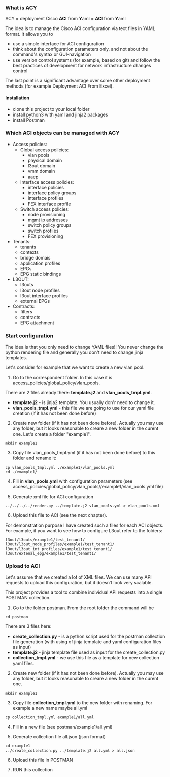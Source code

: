 <h3>What is ACY</h3>

ACY = deployment Cisco <b>AC</b>I from <b>Y</b>aml = <b>AC</b>I from <b>Y</b>aml

The idea is to manage the Cisco ACI configuration via text files in YAML format. It allows you to
- use a simple interface for ACI configuration
- think about the configuration parameters only, and not about the command's syntax or GUI-navigation
- use version control systems (for example, based on git) and follow the best practices of development for network infrastructure changes control

The last point is a significant advantage over some other deployment methods (for example Deployment ACI From Excel).

<h4>Installation</h4>

- clone this project to your local folder
- install python3 with yaml and jinja2 packages
- install Postman

<h3>Which ACI objects can be managed with ACY</h3>

- Access policies:
  - Global access policies:
    - vlan pools
    - physical domain
    - l3out domain
    - vmm domain
    - aaep
  - Interface access policies:
    - interface policies
    - interface policy groups
    - interface profiles
    - FEX interface profile 
  - Switch access policies:
    - node provisioning
    - mgmt ip addresses
    - switch policy groups
    - switch profiles
    - FEX provisioning
- Tenants:
  - tenants
  - contexts 
  - bridge domais
  - application profiles
  - EPGs
  - EPG static bindings
- L3OUT:
  - l3outs
  - l3out node profiles
  - l3out interface profiles
  - external EPGs
- Contracts:
  - filters
  - contracts
  - EPG attachment
  
<h3>Start configuration</h3>

The idea is that you only need to change YAML files!! 
You never change the python rendering file and generally you don't need to change jinja templates.

Let's consider for example that we want to create a new vlan pool. 

1. Go to the correspondent folder. In this case it is access_policies/global_policy/vlan_pools. 

There are 2 files already there: <b>template.j2</b> and <b>vlan_pools_tmpl.yml</b>.
- <b>template.j2</b> - is jinja2 template. You usually don'r need to change it.
- <b>vlan_pools_tmpl.yml</b> - this file we are going to use for our yaml file creation (if it has not been done before)

2. Create new folder (if it has not been done before). Actually you may use any folder, but it looks reasonable to creare a new folder in the curent one. Let's create a folder "example1". 

```
mkdir example1
```

3. Copy file vlan_pools_tmpl.yml (if it has not been done before) to this folder and rename it:

```
cp vlan_pools_tmpl.yml ./example1/vlan_pools.yml
cd ./example1/
```

4. Fill in <b>vlan_pools.yml</b> with configuration parameters (see access_policies/global_policy/vlan_pools//example1/vlan_pools.yml file)

5. Generate xml file for ACI configuration

```
../../../../render.py ../template.j2 vlan_pools.yml > vlan_pools.xml
```

6. Upload this file to ACI (see the next chapter).

For demonstration purpose I have created such a files for each ACI objects. For example, if you want to see how to configure L3out refer to the folders:

```
l3out/l3outs/example1/test_tenant1/
l3out/l3out_node_profiles/example1/test_tenant1/
l3out/l3out_int_profiles/example1/test_tenant1/
l3out/extenal_epg/example1/test_tenant1/
```

<h3>Upload to ACI</h3>

Let's assume that we created a lot of XML files. We can use many API requests to upload this configuration, but it doesn’t look very scalable. 

This project provides a tool to combine individual API requests into a single POSTMAN collection.

1. Go to the folder postman. From the root folder the command will be
```
cd postman
```
There are 3 files here: 
- <b>create_collection.py</b> - is a python script used for the postman collection file generation (with using of jinja template and yaml configuration files as input)
- <b>template.j2</b> - jinja template file used as input for the create_collection.py
- <b>collection_tmpl.yml</b> - we use this file as a template for new collection yaml files.

2. Create new folder (if it has not been done before). Actually you may use any folder, but it looks reasonable to creare a new folder in the curent one.

```
mkdir example1
```
3. Copy file <b>collection_tmpl.yml</b> to the new folder with renaming. For example a new name maybe all.yml

```
cp collection_tmpl.yml example1/all.yml
```

4. Fill in a new file (see postman/example1/all.yml)

5. Generate collection file all.json (json format) 

```
cd example1
../create_collection.py ../template.j2 all.yml > all.json
```
6. Upload this file in POSTMAN

7. RUN this collection


